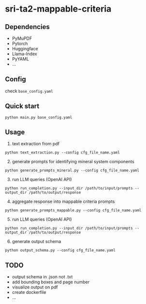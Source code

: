 # sri-ta2-mappable-criteria

## Dependencies
- PyMuPDF
- Pytorch
- Huggingface
- Llama-Index
- PyYAML
- ...

## Config
check `base_config.yaml`

## Quick start
```
python main.py base_config.yaml
```

## Usage

1. text extraction from pdf
```
python text_extraction.py --config cfg_file_name.yaml
```

2. generate prompts for identifying mineral system components
```
python generate_prompts_mineral.py --config cfg_file_name.yaml
```

3. run LLM queries (OpenAI API)
```
python run_completion.py --input_dir /path/to/input/prompts --output_dir /path/to/output/response
```

4. aggregate response into mappable criteria prompts
```
python generate_prompts_mappable.py --config cfg_file_name.yaml
```

5. run LLM queries (OpenAI API)
```
python run_completion.py --input_dir /path/to/input/prompts --output_dir /path/to/output/response
```

6. generate output schema
```
python output_schema.py --config cfg_file_name.yaml
```

## TODO
- output schema in .json not .txt
- add bounding boxes and page number
- visualize output on pdf
- create dockerfile
- ...